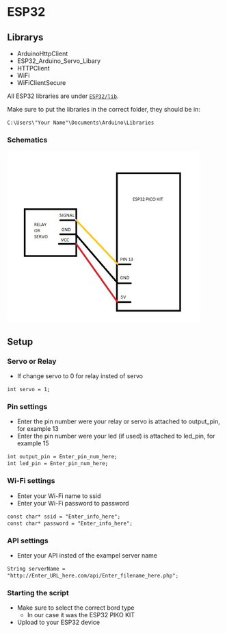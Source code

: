 # ESP32

## Librarys
  * ArduinoHttpClient
  * ESP32_Arduino_Servo_Libary
  * HTTPClient
  * WiFi
  * WiFiClientSecure

All ESP32 libraries are under [```ESP32/lib```](ESP32/lib).

Make sure to put the libraries in the correct folder, they should be in:
```
C:\Users\"Your Name"\Documents\Arduino\Libraries
```

### Schematics
<img src="RELAY_OR_SERVO_SCHEMATICS.jpg" height="400">

## Setup 
### Servo or Relay
 - If change servo to 0 for relay insted of servo
 ````
 int servo = 1;
 ````
### Pin settings
 - Enter the pin number were your relay or servo is attached to output_pin, for example 13 
 - Enter the pin number were your led (if used) is attached to led_pin, for example 15 
 ````
int output_pin = Enter_pin_num_here; 
int led_pin = Enter_pin_num_here;
 ````
### Wi-Fi settings
- Enter your Wi-Fi name to ssid
- Enter your Wi-Fi password to password
````
const char* ssid = "Enter_info_here";
const char* password = "Enter_info_here";
````
### API settings
- Enter your API insted of the exampel server name
````
String serverName = "http://Enter_URL_here.com/api/Enter_filename_here.php"; 
````
### Starting the script
 - Make sure to select the correct bord type 
   - In our case it was the ESP32 PIKO KIT
 - Upload to your ESP32 device
